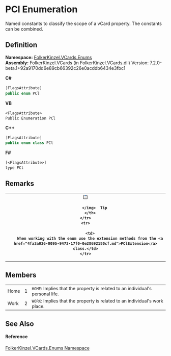 # PCl Enumeration


Named constants to classify the scope of a vCard property. The constants can be combined.



## Definition
**Namespace:** <a href="dc092988-d177-6a56-4e2c-9f6573076e50.md">FolkerKinzel.VCards.Enums</a>  
**Assembly:** FolkerKinzel.VCards (in FolkerKinzel.VCards.dll) Version: 7.2.0-beta.1+92a9170dd6e89cb66392c26e0acddb6434e3fbc1

**C#**
``` C#
[FlagsAttribute]
public enum PCl
```
**VB**
``` VB
<FlagsAttribute>
Public Enumeration PCl
```
**C++**
``` C++
[FlagsAttribute]
public enum class PCl
```
**F#**
``` F#
[<FlagsAttribute>]
type PCl
```



## Remarks



<table>
	<tr>
		<th>
			<img src="media/AlertNote.png" alt="Tip">
				
			</img>  Tip
		</th>
	</tr>
	<tr>
		
		<td>
		When working with the enum use the extension methods from the <a href="4fa3a036-0095-9473-17f0-0e28692180cf.md">PClExtension</a> class.</td>
	</tr>
</table>



## Members
<table>
<tr>
<td>Home</td>
<td>1</td>
<td><code>HOME</code>: Implies that the property is related to an individual's personal life.</td></tr>
<tr>
<td>Work</td>
<td>2</td>
<td><code>WORK</code>: Implies that the property is related to an individual's work place.</td></tr>
</table>

## See Also


#### Reference
<a href="dc092988-d177-6a56-4e2c-9f6573076e50.md">FolkerKinzel.VCards.Enums Namespace</a>  
